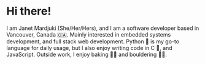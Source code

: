 # Hi there!
I am Janet Mardjuki (She/Her/Hers), and I am a software developer based in Vancouver, Canada 🇨🇦. Mainly interested in embedded systems development, and full stack web development. Python 🐍 is my go-to language for daily usage, but I also enjoy writing code in C 👀, and JavaScript. Outside work, I enjoy baking 👩‍🍳 and bouldering 🧗‍♀️.